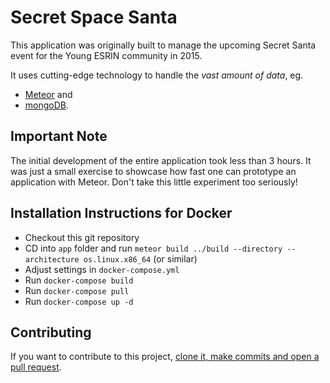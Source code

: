 # Secret Space Santa

This application was originally built to manage the upcoming Secret Santa event for the Young ESRIN community in 2015.

It uses cutting-edge technology to handle the *vast amount of data*, eg.

- [Meteor](https://www.meteor.com/) and
- [mongoDB](https://www.mongodb.com/).
                 
## Important Note

The initial development of the entire application took less than 3 hours. It was just a small exercise to showcase how fast one can prototype an application with Meteor. Don't take this little experiment too seriously!

## Installation Instructions for Docker

- Checkout this git repository
- CD into `app` folder and run `meteor build ../build --directory --architecture os.linux.x86_64` (or similar)
- Adjust settings in `docker-compose.yml`
- Run `docker-compose build`
- Run `docker-compose pull`
- Run `docker-compose up -d`

## Contributing

If you want to contribute to this project, 
[clone it, make commits and open a pull request](https://guides.github.com/activities/contributing-to-open-source/).
